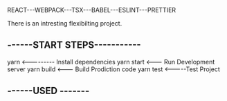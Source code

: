 REACT---WEBPACK---TSX---BABEL---ESLINT---PRETTIER

There is an intresting flexibilting project.


## ------START STEPS-----------

yarn <--------- Install dependencies
yarn start <--- Run Development server
yarn build <--- Build Prodiction code
yarn test <-----Test Project

## ------USED -------

